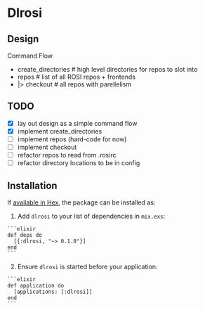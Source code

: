 # Dlrosi

## Design
Command Flow
- create_directories # high level directories for repos to slot into
- repos # list of all ROSI repos + frontends
- |> checkout # all repos with parellelism

## TODO
- [x] lay out design as a simple command flow
- [x] implement create_directories
- [ ] implement repos (hard-code for now)
- [ ] implement checkout
- [ ] refactor repos to read from .rosirc
- [ ] refactor directory locations to be in config

## Installation

If [available in Hex](https://hex.pm/docs/publish), the package can be installed as:

  1. Add `dlrosi` to your list of dependencies in `mix.exs`:

    ```elixir
    def deps do
      [{:dlrosi, "~> 0.1.0"}]
    end
    ```

  2. Ensure `dlrosi` is started before your application:

    ```elixir
    def application do
      [applications: [:dlrosi]]
    end
    ```

